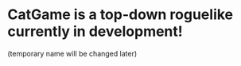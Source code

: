 <div>
  <h1>CatGame is a top-down roguelike currently in development!</h1>
  <p>(temporary name will be changed later) </p>
</div>
